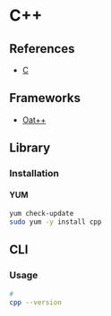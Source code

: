 # C++

<!--
https://linkedin.com/learning/nail-your-c-plus-plus-interview/c-plus-plus-interviews
https://linkedin.com/learning/c-plus-plus-essential-training/learn-c-plus-plus
-->

## References

- [C](/c.md)

## Frameworks

- [Oat++](https://github.com/oatpp/oatpp)

## Library

### Installation

#### YUM

```sh
yum check-update
sudo yum -y install cpp
```

## CLI

### Usage

```sh
#
cpp --version
```
